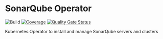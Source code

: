 # SonarQube Operator

![Build](https://github.com/parflesh/sonarqube-operator/workflows/Main/badge.svg)  [![Coverage](https://sonarcloud.io/api/project_badges/measure?project=ParFlesh_sonarqube-operator&metric=coverage)](https://sonarcloud.io/dashboard?id=ParFlesh_sonarqube-operator)  [![Quality Gate Status](https://sonarcloud.io/api/project_badges/measure?project=ParFlesh_sonarqube-operator&metric=alert_status)](https://sonarcloud.io/dashboard?id=ParFlesh_sonarqube-operator)

Kubernetes Operator to install and manage SonarQube servers and clusters 